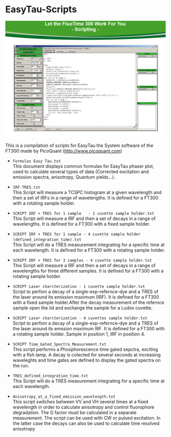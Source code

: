 EasyTau-Scripts
===============
![EasyTau Scripting](Scripting.PNG)

This is a compilation of scripts for EasyTau the System software of the FT300 made by PicoQuant (http://www.picoquant.com)

 * ``Formulas Easy Tau.txt``   
This document displays common formulas for EasyTau phaser plot, used to calculate several types of data (Corrected excitation and emission spectra, anisotropy, Quantum yields...).
 * ``IRF-TRES.txt``  
This Script will measure a TCSPC histogram at a given wavelength and then a set of IRFs in a range of wavelengths. It is defined for a FT300 with a rotating sample holder.

 * ``SCRIPT IRF + TRES for 1 sample   - 1 cuvette sample holder.txt``    
 This Script will measure a IRF and then a set of decays in a range of wavelengths. It is defined for a FT300 with a fixed sample holder.

 * ``SCRIPT IRF + TRES for 1 sample - 4 cuvette sample holder (defined_integration_time).txt``  
 This Script will do a TRES measurement integrating for a specific time at each wavelength.  It is defined for a FT300 with a rotating sample holder.

 * ``SCRIPT IRF + TRES for 3 samples - 4 cuvette sample holder.txt``  
 This Script will measure a IRF and then a set of decays in a range of wavelengths for three different samples. It is defined for a FT300 with a rotating sample holder.

 * ``SCRIPT Laser charcterization - 1 cuvette sample holder.txt``  
Script to perfom a decay of a single-exp-refernce-dye and a TRES of the laser around its emission maximum (IRF).  It is defined for a FT300 with a fixed sample holder.After the decay measurement of the refernce sample open the lid and exchange the sample for a Ludox cuvette.

 * ``SCRIPT Laser charcterization - 4 cuvettes sample holder.txt``  
Script to perfom a decay of a single-exp-refernce-dye and a TRES of the laser around its emssion maximum IRF. It is defined for a FT300 with a rotating sample holder. Sample in position 1, IRF in position 4.

 * ``SCRIPT Time_Gated_Spectra_Measurement.txt``  
 This script performs a Phosphorescence time gated sepctra, exciting with a flsh lamp. A decay is colected for several seconds at increasing waveleghts and time gates are defined to display the gated spectra on the run.
 
 * ``TRES_defined_integration_time.txt``  
 This Script will do a TRES measurement integrating for a specific time at each wavelength.
 
 * ``Anisotropy_at_a_fixed_emission_wavelength.txt``  
This script switches between VV and VH several times at a fixed wavelength in order to calculate anisotropy and control fluorophore degradation. 
The G factor must be calculated in a separate measurement.
The script can be used with CW or pulsed excitation. In the latter case the decays can also be used to calculate time resolved anisotropy
